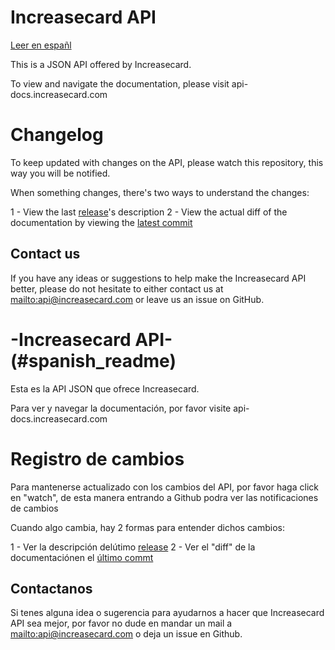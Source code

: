 Increasecard API
================
[Leer en españl](#spanish_readme)

This is a JSON API offered by Increasecard.

To view and navigate the documentation, please visit api-docs.increasecard.com

Changelog
=========

To keep updated with changes on the API, please watch this repository, this way you will be notified.

When something changes, there's two ways to understand the changes:

1 - View the last [release](https://github.com/IncreaseCard/api-docs/releases)'s description 
2 - View the actual diff of the documentation by viewing the [latest commit](https://github.com/IncreaseCard/api-docs/commits/master)

Contact us
----------

If you have any ideas or suggestions to help make the Increasecard API better, please do not hesitate to either contact us at <mailto:api@increasecard.com> or leave us an issue on GitHub.

-Increasecard API-(#spanish_readme)
=================

Esta es la API JSON que ofrece Increasecard.

Para ver y navegar la documentación, por favor visite api-docs.increasecard.com

Registro de cambios
=================== 

Para mantenerse actualizado con los cambios del API, por favor haga click en "watch", de esta manera entrando a Github podra ver las notificaciones de cambios

Cuando algo cambia, hay 2 formas para entender dichos cambios:

1 - Ver la descripción delútimo [release](https://github.com/IncreaseCard/api-docs/releases)
2 - Ver el "diff" de la documentaciónen el [último commt](https://github.com/IncreaseCard/api-docs/commits/master)

Contactanos
-----------

Si tenes alguna idea o sugerencia para ayudarnos a hacer que Increasecard API sea mejor, por favor no dude en mandar un mail a <mailto:api@increasecard.com> o deja un issue en Github.
